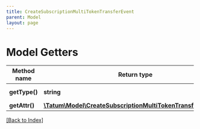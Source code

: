 ```yaml
---
title: CreateSubscriptionMultiTokenTransferEvent
parent: Model
layout: page
---
```


# Model Getters

Method name | Return type | Description | Notes
------------ | ------------- | ------------- | -------------
**getType()** | **string** | Type of the subscription. |
**getAttr()** | [**\Tatum\Model\CreateSubscriptionMultiTokenTransferEventAttr**](CreateSubscriptionMultiTokenTransferEventAttr.md) |  |

[[Back to Index]](../index.md)
